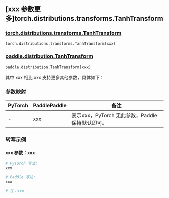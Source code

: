 ## [xxx 参数更多]torch.distributions.transforms.TanhTransform

### [torch.distributions.transforms.TanhTransform](https://pytorch.org/docs/stable/distributions.html#torch.distributions.transforms.TanhTransform)

```python
torch.distributions.transforms.TanhTransform(xxx)
```

### [paddle.distribution.TanhTransform](https://www.paddlepaddle.org.cn/documentation/docs/zh/develop/api/paddle/distribution/TanhTransform_cn.html)

```python
paddle.distribution.TanhTransform(xxx)
```

其中 xxx 相比 xxx 支持更多其他参数，具体如下：

### 参数映射

| PyTorch | PaddlePaddle | 备注 |
| ------- | ------------ | ---- |
|    -    |    xxx    | 表示xxx，PyTorch 无此参数，Paddle 保持默认即可。 |

### 转写示例

#### xxx 参数：xxx
``` python
# PyTorch 写法:
xxx

# Paddle 写法:
xxx

# 注：xxx
```
